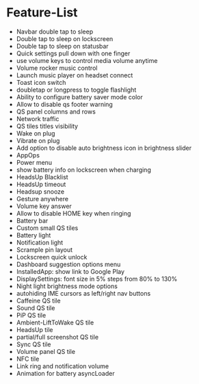 # Feature-List

- Navbar double tap to sleep
- Double tap to sleep on lockscreen
- Double tap to sleep on statusbar
- Quick settings pull down with one finger
- use volume keys to control media volume anytime
- Volume rocker music control
- Launch music player on headset connect
- Toast icon switch
- doubletap or longpress to toggle flashlight
- Ability to configure battery saver mode color
- Allow to disable qs footer warning
- QS panel columns and rows
- Network traffic
- QS tiles titles visibility
- Wake on plug
- Vibrate on plug
- Add option to disable auto brightness icon in brightness slider
- AppOps
- Power menu
- show battery info on lockscreen when charging
- HeadsUp Blacklist
- HeadsUp timeout
- Headsup snooze
- Gesture anywhere
- Volume key answer
- Allow to disable HOME key when ringing
- Battery bar
- Custom small QS tiles
- Battery light
- Notification light
- Scrample pin layout
- Lockscreen quick unlock
- Dashboard suggestion options menu
- InstalledApp: show link to Google Play
- DisplaySettings: font size in 5% steps from 80% to 130%
- Night light brightness mode options
- autohiding IME cursors as left/right nav buttons
- Caffeine QS tile
- Sound QS tile
- PiP QS tile
- Ambient-LiftToWake QS tile
- HeadsUp tile
- partial/full screenshot QS tile
- Sync QS tile
- Volume panel QS tile
- NFC tile
- Link ring and notification volume
- Animation for battery asyncLoader
